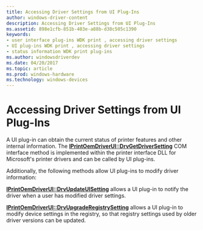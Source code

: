 ```yaml
---
title: Accessing Driver Settings from UI Plug-Ins
author: windows-driver-content
description: Accessing Driver Settings from UI Plug-Ins
ms.assetid: 898e1cfb-851b-403e-a88b-d38c505c1390
keywords:
- user interface plug-ins WDK print , accessing driver settings
- UI plug-ins WDK print , accessing driver settings
- status information WDK print plug-ins
ms.author: windowsdriverdev
ms.date: 04/20/2017
ms.topic: article
ms.prod: windows-hardware
ms.technology: windows-devices
---
```


# Accessing Driver Settings from UI Plug-Ins





A UI plug-in can obtain the current status of printer features and other internal information. The [**IPrintOemDriverUI::DrvGetDriverSetting**](https://msdn.microsoft.com/library/windows/hardware/ff553114) COM interface method is implemented within the printer interface DLL for Microsoft's printer drivers and can be called by UI plug-ins.

Additionally, the following methods allow UI plug-ins to modify driver information:

[**IPrintOemDriverUI::DrvUpdateUISetting**](https://msdn.microsoft.com/library/windows/hardware/ff553115) allows a UI plug-in to notify the driver when a user has modified driver settings.

[**IPrintOemDriverUI::DrvUpgradeRegistrySetting**](https://msdn.microsoft.com/library/windows/hardware/ff553118) allows a UI plug-in to modify device settings in the registry, so that registry settings used by older driver versions can be updated.

 

 




